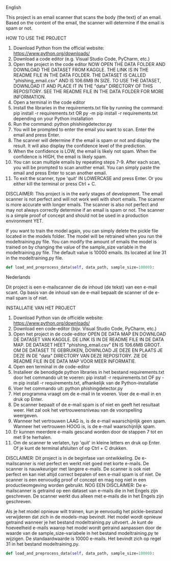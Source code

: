 English

This project is an email scanner that scans the body (the text) of an email. Based on the content of the email, the scanner will determine if the email is spam or not.

HOW TO USE THE PROJECT
1. Download Python from the official website: https://www.python.org/downloads/
2. Download a code editor (e.g. Visual Studio Code, PyCharm, etc.)
3. Open the project in the code editor
NOW OPEN THE DATA FOLDER AND DOWNLOAD THE DATASET FROM KAGGLE. THE LINK IS IN THE README FILE IN THE DATA FOLDER. THE DATASET IS CALLED "phishing_email.csv" AND IS 106.6MB IN SIZE. TO USE THE DATASET, DOWNLOAD IT AND PLACE IT IN THE "data" DIRECTORY OF THIS REPOSITORY. SEE THE README FILE IN THE DATA FOLDER FOR MORE INFORMATION.
4. Open a terminal in the code editor
5. Install the libraries in the requirements.txt file by running the command: pip install -r requirements.txt OR py -m pip install -r requirements.txt depending on your Python installation 
6. Run the command: python phishingdetector.py
7. You will be prompted to enter the email you want to scan. Enter the email and press Enter.
8. The scanner will determine if the email is spam or not and display the result. It will also display the confidence level of the prediction.
9. When the confidence is LOW, the email is likely not spam. When the confidence is HIGH, the email is likely spam.
10. You can scan multiple emails by repeating steps 7-9. After each scan, you will be prompted to scan another email. You can simply paste the email and press Enter to scan another email.
11. To exit the scanner, type 'quit' IN LOWERCASE and press Enter. Or you either kill the terminal or press Ctrl + C.

DISCLAIMER: This project is in the early stages of development. The email scanner is not perfect and will not work well with short emails. The scanner is more accurate with longer emails. The scanner is also not perfect and may not always correctly determine if an email is spam or not. The scanner is a simple proof of concept and should not be used in a production environment YET.

If you want to train the model again, you can simply delete the pickle file located in the models folder. The model will be retrained when you run the modeltraining.py file. You can modify the amount of emails the model is trained on by changing the value of the sample_size variable in the modeltraining.py file. The default value is 10000 emails. Its located at line 31 in the modeltraining.py file.
```py
def load_and_preprocess_data(self, data_path, sample_size=10000):
```

Nederlands

Dit project is een e-mailscanner die de inhoud (de tekst) van een e-mail scant. Op basis van de inhoud van de e-mail bepaalt de scanner of de e-mail spam is of niet.

INSTALLATIE VAN HET PROJECT
1. Download Python van de officiële website: https://www.python.org/downloads/
2. Download een code-editor (bijv. Visual Studio Code, PyCharm, etc.)
3. Open het project in de code-editor
OPEN DE DATA MAP EN DOWNLOAD DE DATASET VAN KAGGLE. DE LINK IS IN DE README FILE IN DE DATA MAP. DE DATASET HEET "phishing_email.csv" EN IS 106.6MB GROOT. OM DE DATASET TE GEBRUIKEN, DOWNLOAD JE DEZE EN PLAATS JE DEZE IN DE "data" DIRECTORY VAN DEZE REPOSITORY. ZIE DE README FILE IN DE DATA MAP VOOR MEER INFORMATIE.
4. Open een terminal in de code-editor
5. Installeer de benodigde python libraries in het bestand requirements.txt door het commando uit te voeren: pip install -r requirements.txt OF py -m pip install -r requirements.txt, afhankelijk van de Python-installatie
6. Voer het commando uit: python phishingdetector.py
7. Het programma vraagt om de e-mail in te voeren. Voer de e-mail in en druk op Enter.
8. De scanner bepaalt of de e-mail spam is of niet en geeft het resultaat weer. Het zal ook het vertrouwensniveau van de voorspelling weergeven.
9. Wanneer het vertrouwen LAAG is, is de e-mail waarschijnlijk geen spam. Wanneer het vertrouwen HOOG is, is de e-mail waarschijnlijk spam.
10. Er kunnen meerdere e-mails gescand worden door de stappen 7 tot en met 9 te herhalen.
11. Om de scanner te verlaten, typ 'quit' in kleine letters en druk op Enter. Of je kunt de terminal afsluiten of op Ctrl + C drukken.

DISCLAIMER: Dit project is in de beginfase van ontwikkeling. De e-mailscanner is niet perfect en werkt niet goed met korte e-mails. De scanner is nauwkeuriger met langere e-mails. De scanner is ook niet perfect en kan niet altijd correct bepalen of een e-mail spam is of niet. De scanner is een eenvoudig proof of concept en mag nog niet in een productieomgeving worden gebruikt.
NOG EEN DISCLAIMER: De e-mailscanner is getraind op een dataset van e-mails die in het Engels zijn geschreven. De scanner werkt dus alleen met e-mails die in het Engels zijn geschreven.

Als je het model opnieuw wilt trainen, kun je eenvoudig het pickle-bestand verwijderen dat zich in de models-map bevindt. Het model wordt opnieuw getraind wanneer je het bestand modeltraining.py uitvoert. Je kunt de hoeveelheid e-mails waarop het model wordt getraind aanpassen door de waarde van de sample_size-variabele in het bestand modeltraining.py te wijzigen. De standaardwaarde is 10000 e-mails. Het bevindt zich op regel 31 in het bestand modeltraining.py.
```py
def load_and_preprocess_data(self, data_path, sample_size=10000):
```




